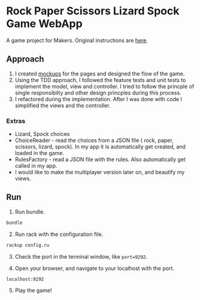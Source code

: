# Rock Paper Scissors Lizard Spock Game WebApp

A game project for Makers.
Original instructions are [here](../blob/master/Instruction_README.md).


## Approach

1. I created [mockups](../blob/master/mockups/) for the pages and designed the flow of the game.
2. Using the TDD approach, I followed the feature tests and unit tests to implement the model, view and controller. I tried to follow the princple of single responsibilty and other design princples during this process.
3. I refactored during the implementation. After I was done with code I simplified the views and the controller.

### Extras
- Lizard, Spock choices
- ChoiceReader - read the choices from a JSON file ( rock, paper, scissors, lizard, spock). In my app it is automatically get created, and loaded in the game.
- RulesFactory - read a JSON file with the rules. Also automatically get called in my app.
- I would like to make the multiplayer version later on, and beautify my views.

## Run

1. Run bundle.
``` bash
bundle
```

2. Run rack with the configuration file.
``` bash
rackup config.ru
```

3. Check the port in the terminal window, like `port=9292`.

4. Open your browser, and navigate to your localhost with the port.

```browser
localhost:9292
```

5. Play the game!

